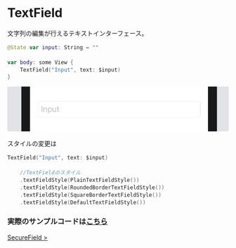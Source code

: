 # TextField

文字列の編集が行えるテキストインターフェース。

```Swift
@State var input: String = ""

var body: some View {
    TextField("Input", text: $input)
}
```

<img src="../../Resources/4-textfield.png"/>

スタイルの変更は

```Swift
TextField("Input", text: $input)

    //TextFieldのスタイル
    .textFieldStyle(PlainTextFieldStyle())
    .textFieldStyle(RoundedBorderTextFieldStyle())
    .textFieldStyle(SquareBorderTextFieldStyle())
    .textFieldStyle(DefaultTextFieldStyle())
```

### 実際のサンプルコードは[こちら](../../TechBookFest/TechBookFest/Views/TextFieldView.swift)

[SecureField >](4-SecureField.md)